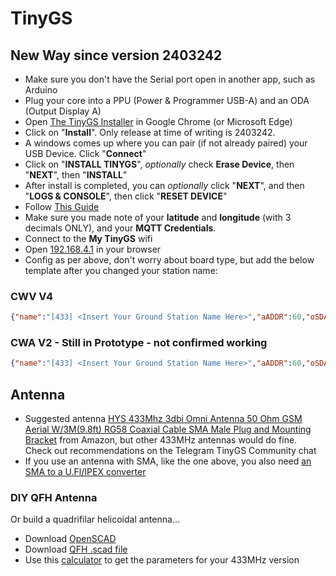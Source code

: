 # TinyGS
## New Way since version 2403242
- Make sure you don't have the Serial port open in another app, such as Arduino
- Plug your core into a PPU (Power & Programmer USB-A) and an ODA (Output Display A)
- Open [The TinyGS Installer](https://installer.tinygs.com/) in Google Chrome (or Microsoft Edge)
- Click on "**Install**". Only release at time of writing is 2403242.
- A windows comes up where you can pair (if not already paired) your USB Device. Click "**Connect**"
- Click on "**INSTALL TINYGS**", _optionally_ check **Erase Device**, then "**NEXT**", then "**INSTALL**"
- After install is completed, you can _optionally_ click "**NEXT**", and then "**LOGS & CONSOLE**", then click "**RESET DEVICE**"
- Follow [This Guide](https://github.com/G4lile0/tinyGS/wiki/Ground-Station-configuration)
- Make sure you made note of your **latitude** and **longitude** (with 3 decimals ONLY), and your **MQTT Credentials**.
- Connect to the **My TinyGS** wifi
- Open [192.168.4.1](192.168.4.1) in your browser
- Config as per above, don't worry about board type, but add the below template after you changed your station name:

### CWV V4
```JSON
{"name":"[433] <Insert Your Ground Station Name Here>","aADDR":60,"oSDA":26,"oSCL":27,"oRST":-1,"pBut":0,"led":0,"radio":1,"lNSS":15,"lDIO0":33,"lDIO1":0,"lBUSSY":0,"lRST":0,"lMISO":12,"lMOSI":13,"lSCK":14,"lTCXOV":0.0}
```
### CWA V2 - Still in Prototype - not confirmed working
```JSON
{"name":"[433] <Insert Your Ground Station Name Here>","aADDR":60,"oSDA":17,"oSCL":18,"oRST":-1,"pBut":0,"led":40,"radio":1,"lNSS":35,"lDIO0":34,"lDIO1":0,"lBUSSY":0,"lRST":0,"lMISO":38,"lMOSI":37,"lSCK":36,"lTCXOV":0.0}
```
## Antenna
- Suggested antenna [HYS 433Mhz 3dbi Omni Antenna 50 Ohm GSM Aerial W/3M(9.8ft) RG58 Coaxial Cable SMA Male Plug and Mounting Bracket](https://www.amazon.com/gp/product/B086YV2QLS) from Amazon, but other 433MHz antennas would do fine. Check out recommendations on the Telegram TinyGS Community chat
- If you use an antenna with SMA, like the one above, you also need [an SMA to a U.Fl/IPEX converter](https://www.amazon.com/gp/product/B01HXU1PKS)

### DIY QFH Antenna 
Or build a quadrifilar helicoidal antenna...
- Download [OpenSCAD](https://openscad.org)
- Download [QFH .scad file](https://www.thingiverse.com/thing:634205)
- Use this [calculator](http://jcoppens.com/ant/qfh/calc.en.php) to get the parameters for your 433MHz version
